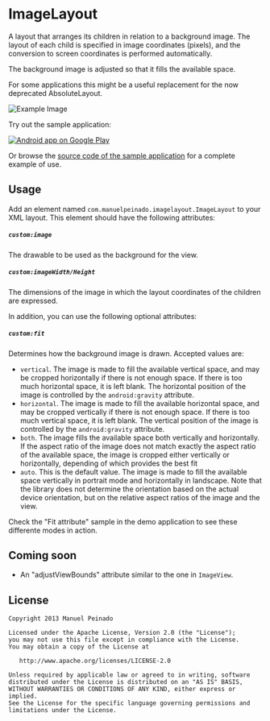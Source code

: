 ImageLayout
===========

A layout that arranges its children in relation to a background image. The layout of each  child is specified in image coordinates (pixels), and the conversion to screen coordinates is performed automatically.   

The background image is adjusted so that it fills the available space.  

For some applications this might be a useful replacement for the now deprecated AbsoluteLayout.

![Example Image][1]

Try out the sample application:

<a href="https://play.google.com/store/apps/details?id=com.manuelpeinado.imagelayout.demo">
  <img alt="Android app on Google Play"
       src="https://developer.android.com/images/brand/en_app_rgb_wo_45.png" />
</a>

Or browse the [source code of the sample application][2] for a complete example of use.

Usage
-----

Add an element named <code>com.manuelpeinado.imagelayout.ImageLayout</code> to  your XML layout. This element should have the following attributes:

##### <code>custom:image</code>
The drawable to be used as the background for the view.

##### <code>custom:imageWidth/Height</code>
The dimensions of the image in which the layout coordinates of the children are expressed.

In addition, you can use the following optional attributes:

##### <code>custom:fit</code>

Determines how the background image is drawn. Accepted values are:

*  <code>vertical</code>. The image is made to fill the available vertical space, and may be cropped horizontally if there is not enough space. If there is too much horizontal space, it is left blank. The horizontal position of the image is controlled by the <code>android:gravity</code> attribute.
*  <code>horizontal</code>. The image is made to fill the available horizontal space, and may be cropped vertically if there is not enough space. If there is too much vertical space, it is left blank. The vertical position of the image is controlled by the <code>android:gravity</code> attribute.
*  <code>both</code>. The image fills the available space both vertically and horizontally. If the aspect ratio of the image does not match exactly the aspect ratio of the available space, the image is cropped either vertically or horizontally, depending of which provides the best fit
*  <code>auto</code>. This is the default value. The image is made to fill the available space vertically in portrait mode and horizontally in landscape. Note that the library does not determine the orientation based on the actual device orientation, but on the relative aspect ratios of the image and the view.
	
Check the "Fit attribute" sample in the demo application to see these differente modes in action.

Coming soon
-----------

* An "adjustViewBounds" attribute similar to the one in <code>ImageView</code>.

License
-------

    Copyright 2013 Manuel Peinado

    Licensed under the Apache License, Version 2.0 (the "License");
    you may not use this file except in compliance with the License.
    You may obtain a copy of the License at

       http://www.apache.org/licenses/LICENSE-2.0

    Unless required by applicable law or agreed to in writing, software
    distributed under the License is distributed on an "AS IS" BASIS,
    WITHOUT WARRANTIES OR CONDITIONS OF ANY KIND, either express or implied.
    See the License for the specific language governing permissions and
    limitations under the License.
    
[1]: https://raw.github.com/ManuelPeinado/ImageLayout/master/art/readme_pic.png
[2]: https://github.com/ManuelPeinado/ImageLayout/tree/master/sample
